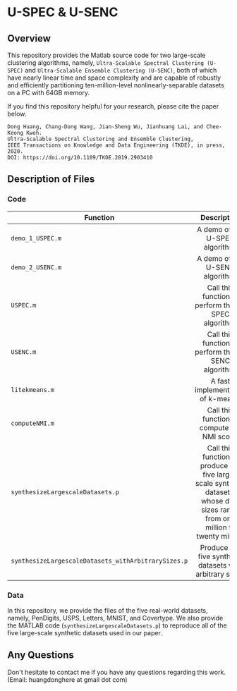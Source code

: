 # U-SPEC & U-SENC

## Overview

This repository provides the Matlab source code for two large-scale clustering algorithms, namely, `Ultra-Scalable Spectral Clustering (U-SPEC)` and `Ultra-Scalable Ensemble Clustering (U-SENC)`, both of which have nearly linear time and space complexity and are capable of robustly and efficiently partitioning ten-million-level nonlinearly-separable datasets on a PC with 64GB memory.

If you find this repository helpful for your research, please cite the paper below. 

```
Dong Huang, Chang-Dong Wang, Jian-Sheng Wu, Jianhuang Lai, and Chee-Keong Kwoh.
Ultra-Scalable Spectral Clustering and Ensemble Clustering, 
IEEE Transactions on Knowledge and Data Engineering (TKDE), in press, 2020. 
DOI: https://doi.org/10.1109/TKDE.2019.2903410
```

## Description of Files

### Code

|Function | Description |
| ----------------- | :----------------: |
|`demo_1_USPEC.m` | A demo of the U-SPEC algorithm.|
|`demo_2_USENC.m` | A demo of the U-SENC algorithm.|
|`USPEC.m` | Call this function to perform the U-SPEC algorithm.|
|`USENC.m` | Call this function to perform the U-SENC algorithm.|
|`litekmeans.m`| A fast implementation of k-means. |
|`computeNMI.m`| Call this function to compute the NMI score.|
|`synthesizeLargescaleDatasets.p`| Call this function to produce the five large-scale synthetic datasets, whose data sizes range from one million to twenty million. |
|`synthesizeLargescaleDatasets_withArbitrarySizes.p`| Produce the five synthetic datasets with arbitrary sizes.|

### Data

In this repository, we provide the files of the five real-world datasets, namely, PenDigits, USPS, Letters, MNIST, and Covertype. We also provide the MATLAB code (`synthesizeLargescaleDatasets.p`) to reproduce all of the five large-scale synthetic datasets used in our paper.

## Any Questions

Don't hesitate to contact me if you have any questions regarding this work. (Email: huangdonghere at gmail dot com)
